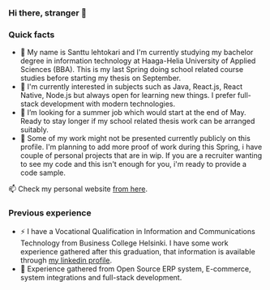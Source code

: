 ### Hi there, stranger 👋
### Quick facts

* 👋 My name is Santtu lehtokari and I'm currently studying my bachelor degree in information technology at Haaga-Helia University of Applied Sciences (BBA). This is my last Spring doing school related course studies before starting my thesis on September.
* 🌱 I'm currently interested in subjects such as Java, React.js, React Native, Node.js but always open for learning new things. I prefer full-stack development with modern technologies.
* 💞️ I’m looking for a summer job which would start at the end of May. Ready to stay longer if my school related thesis work can be arranged suitably.
* 🤔 Some of my work might not be presented currently publicly on this profile. I'm planning to add more proof of work during this Spring, i have couple of personal projects that are in wip. If you are a recruiter wanting to see my code and this isn't enough for you, i'm ready to provide a code sample.

📫 Check my personal website [from here](https://lehtokari.com/Santtu-Lehtokari).

### Previous experience
* ⚡ I have a Vocational Qualification in Information and Communications Technology from Business College Helsinki. I have some work experience gathered after this graduation, that information is available through [my linkedin profile](https://www.linkedin.com/in/santtu-lehtokari).
* 💼 Experience gathered from Open Source ERP system, E-commerce, system integrations and full-stack development.

